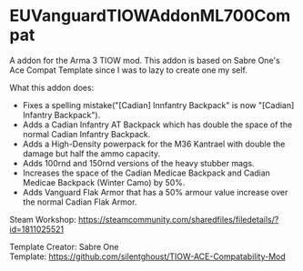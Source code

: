 # EUVanguardTIOWAddonML700Compat
A addon for the Arma 3 TIOW mod. This addon is based on Sabre One's Ace Compat Template since I was to lazy to create one my self.

What this addon does:
- Fixes a spelling mistake("[Cadian] Innfantry Backpack" is now "[Cadian] Infantry Backpack").
- Adds a Cadian Infantry AT Backpack which has double the space of the normal Cadian Infantry Backpack.
- Adds a High-Density powerpack for the M36 Kantrael with double the damage but half the ammo capacity.
- Adds 100rnd and 150rnd versions of the heavy stubber mags.
- Increases the space of the Cadian Medicae Backpack and Cadian Medicae Backpack (Winter Camo) by 50%.
- Adds Vanguard Flak Armor that has a 50% armour value increase over the normal Cadian Flak Armor.

Steam Workshop: https://steamcommunity.com/sharedfiles/filedetails/?id=1811025521

Template Creator: Sabre One <br />
Template: https://github.com/silentghoust/TIOW-ACE-Compatability-Mod
